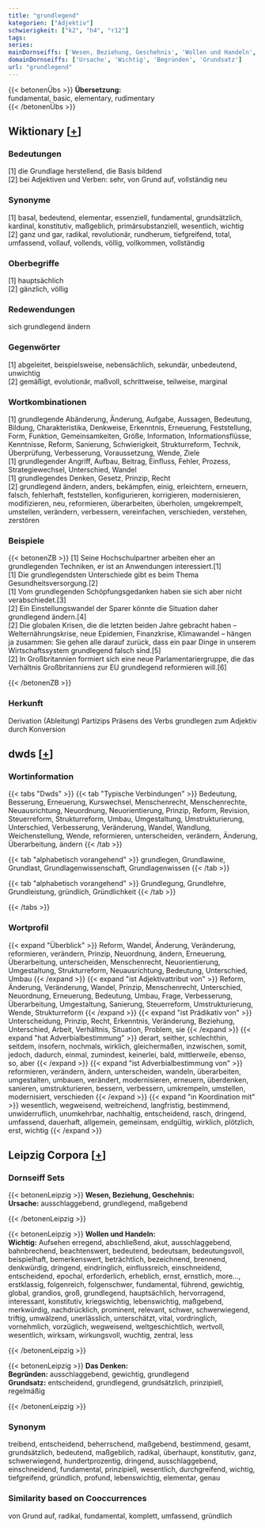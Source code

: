 ```yaml
---
title: "grundlegend"
kategorien: ["Adjektiv"]
schwierigkeit: ["k2", "h4", "r12"]
tags:
series:
mainDornseiffs: ['Wesen, Beziehung, Geschehnis', 'Wollen und Handeln', 'Das Denken']
domainDornseiffs: ['Ursache', 'Wichtig', 'Begründen', 'Grundsatz']
url: "grundlegend"
---
```


{{< betonenÜbs >}}
**Übersetzung:**  
fundamental, basic, elementary, rudimentary  
{{< /betonenÜbs >}}

## Wiktionary [[+](https://de.wiktionary.org/wiki/grundlegend)]

### Bedeutungen
[1] die Grundlage herstellend, die Basis bildend  
[2] bei Adjektiven und Verben: sehr, von Grund auf, vollständig neu  

### Synonyme
[1] basal, bedeutend, elementar, essenziell, fundamental, grundsätzlich, kardinal, konstitutiv, maßgeblich, primärsubstanziell, wesentlich, wichtig  
[2] ganz und gar, radikal, revolutionär, rundherum, tiefgreifend, total, umfassend, vollauf, vollends, völlig, vollkommen, vollständig  

### Oberbegriffe
[1] hauptsächlich  
[2] gänzlich, völlig  

### Redewendungen
sich grundlegend ändern  

### Gegenwörter
[1] abgeleitet, beispielsweise, nebensächlich, sekundär, unbedeutend, unwichtig  
[2] gemäßigt, evolutionär, maßvoll, schrittweise, teilweise, marginal  

### Wortkombinationen
[1] grundlegende Abänderung, Änderung, Aufgabe, Aussagen, Bedeutung, Bildung, Charakteristika, Denkweise, Erkenntnis, Erneuerung, Feststellung, Form, Funktion, Gemeinsamkeiten, Größe, Information, Informationsflüsse, Kenntnisse, Reform, Sanierung, Schwierigkeit, Strukturreform, Technik, Überprüfung, Verbesserung, Voraussetzung, Wende, Ziele  
[1] grundlegender Angriff, Aufbau, Beitrag, Einfluss, Fehler, Prozess, Strategiewechsel, Unterschied, Wandel  
[1] grundlegendes Denken, Gesetz, Prinzip, Recht  
[2] grundlegend ändern, anders, bekämpfen, einig, erleichtern, erneuern, falsch, fehlerhaft, feststellen, konfigurieren, korrigieren, modernisieren, modifizieren, neu, reformieren, überarbeiten, überholen, umgekrempelt, umstellen, verändern, verbessern, vereinfachen, verschieden, verstehen, zerstören  

### Beispiele
{{< betonenZB >}}
[1] Seine Hochschulpartner arbeiten eher an grundlegenden Techniken, er ist an Anwendungen interessiert.[1]  
[1] Die grundlegendsten Unterschiede gibt es beim Thema Gesundheitsversorgung.[2]  
[1] Vom grundlegenden Schöpfungsgedanken haben sie sich aber nicht verabschiedet.[3]  
[2] Ein Einstellungswandel der Sparer könnte die Situation daher grundlegend ändern.[4]  
[2] Die globalen Krisen, die die letzten beiden Jahre gebracht haben – Welternährungskrise, neue Epidemien, Finanzkrise, Klimawandel – hängen ja zusammen: Sie gehen alle darauf zurück, dass ein paar Dinge in unserem Wirtschaftssystem grundlegend falsch sind.[5]  
[2] In Großbritannien formiert sich eine neue Parlamentariergruppe, die das Verhältnis Großbritanniens zur EU grundlegend reformieren will.[6]  

{{< /betonenZB >}}
### Herkunft
Derivation (Ableitung) Partizips Präsens des Verbs grundlegen zum Adjektiv durch Konversion  



## dwds [[+](https://www.dwds.de/wb/grundlegend)]

### Wortinformation
{{< tabs "Dwds" >}}
{{< tab "Typische Verbindungen" >}}
Bedeutung, Besserung, Erneuerung, Kurswechsel, Menschenrecht, Menschenrechte, Neuausrichtung, Neuordnung, Neuorientierung, Prinzip, Reform, Revision, Steuerreform, Strukturreform, Umbau, Umgestaltung, Umstrukturierung, Unterschied, Verbesserung, Veränderung, Wandel, Wandlung, Weichenstellung, Wende, reformieren, unterscheiden, verändern, Änderung, Überarbeitung, ändern
{{< /tab >}}

{{< tab "alphabetisch vorangehend" >}}
grundlegen, Grundlawine, Grundlast, Grundlagenwissenschaft, Grundlagenwissen
{{< /tab >}}

{{< tab "alphabetisch vorangehend" >}}
Grundlegung, Grundlehre, Grundleistung, gründlich, Gründlichkeit
{{< /tab >}}

{{< /tabs >}}

### Wortprofil
{{< expand "Überblick" >}} Reform, Wandel, Änderung, Veränderung, reformieren, verändern, Prinzip, Neuordnung, ändern, Erneuerung, Überarbeitung, unterscheiden, Menschenrecht, Neuorientierung, Umgestaltung, Strukturreform, Neuausrichtung, Bedeutung, Unterschied, Umbau {{< /expand >}}
{{< expand "ist Adjektivattribut von" >}} Reform, Änderung, Veränderung, Wandel, Prinzip, Menschenrecht, Unterschied, Neuordnung, Erneuerung, Bedeutung, Umbau, Frage, Verbesserung, Überarbeitung, Umgestaltung, Sanierung, Steuerreform, Umstrukturierung, Wende, Strukturreform {{< /expand >}}
{{< expand "ist Prädikativ von" >}} Unterscheidung, Prinzip, Recht, Erkenntnis, Veränderung, Beziehung, Unterschied, Arbeit, Verhältnis, Situation, Problem, sie {{< /expand >}}
{{< expand "hat Adverbialbestimmung" >}} derart, seither, schlechthin, seitdem, insofern, nochmals, wirklich, gleichermaßen, inzwischen, somit, jedoch, dadurch, einmal, zumindest, keinerlei, bald, mittlerweile, ebenso, so, aber {{< /expand >}}
{{< expand "ist Adverbialbestimmung von" >}} reformieren, verändern, ändern, unterscheiden, wandeln, überarbeiten, umgestalten, umbauen, verändert, modernisieren, erneuern, überdenken, sanieren, umstrukturieren, bessern, verbessern, umkrempeln, umstellen, modernisiert, verschieden {{< /expand >}}
{{< expand "in Koordination mit" >}} wesentlich, wegweisend, weitreichend, langfristig, bestimmend, unwiderruflich, unumkehrbar, nachhaltig, entscheidend, rasch, dringend, umfassend, dauerhaft, allgemein, gemeinsam, endgültig, wirklich, plötzlich, erst, wichtig {{< /expand >}}

## Leipzig Corpora [[+](https://corpora.uni-leipzig.de/en/res?word=grundlegend&corpusId=deu_newscrawl-public_2018)]

### Dornseiff Sets
{{< betonenLeipzig >}}
**Wesen, Beziehung, Geschehnis:**  
**Ursache:** ausschlaggebend, grundlegend, maßgebend  

{{< /betonenLeipzig >}}


{{< betonenLeipzig >}}
**Wollen und Handeln:**  
**Wichtig:** Aufsehen erregend, abschließend, akut, ausschlaggebend, bahnbrechend, beachtenswert, bedeutend, bedeutsam, bedeutungsvoll, beispielhaft, bemerkenswert, beträchtlich, bezeichnend, brennend, denkwürdig, dringend, eindringlich, einflussreich, einschneidend, entscheidend, epochal, erforderlich, erheblich, ernst, ernstlich, more..., erstklassig, folgenreich, folgenschwer, fundamental, führend, gewichtig, global, grandios, groß, grundlegend, hauptsächlich, hervorragend, interessant, konstitutiv, kriegswichtig, lebenswichtig, maßgebend, merkwürdig, nachdrücklich, prominent, relevant, schwer, schwerwiegend, triftig, umwälzend, unerlässlich, unterschätzt, vital, vordringlich, vornehmlich, vorzüglich, wegweisend, weltgeschichtlich, wertvoll, wesentlich, wirksam, wirkungsvoll, wuchtig, zentral, less  

{{< /betonenLeipzig >}}


{{< betonenLeipzig >}}
**Das Denken:**  
**Begründen:** ausschlaggebend, gewichtig, grundlegend  
**Grundsatz:** entscheidend, grundlegend, grundsätzlich, prinzipiell, regelmäßig  

{{< /betonenLeipzig >}}

### Synonym
treibend, entscheidend, beherrschend, maßgebend, bestimmend, gesamt, grundsätzlich, bedeutend, maßgeblich, radikal, überhaupt, konstitutiv, ganz, schwerwiegend, hundertprozentig, dringend, ausschlaggebend, einschneidend, fundamental, prinzipiell, wesentlich, durchgreifend, wichtig, tiefgreifend, gründlich, profund, lebenswichtig, elementar, genau


### Similarity based on Cooccurrences
von Grund auf, radikal, fundamental, komplett, umfassend, gründlich

